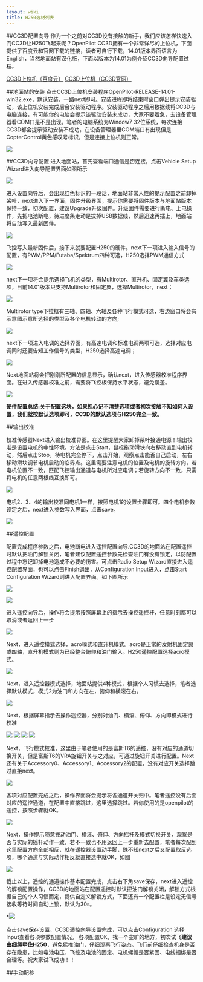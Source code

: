 ```yaml
---
layout: wiki
title: H250选材列表
---
```


##CC3D配置向导
作为一个之前对CC3D没有接触的新手，我们应该怎样快速入门CC3D让H250飞起来呢？OpenPilot CC3D拥有一个非常详尽的上位机，下面提供了百度云和官网下载的链接，读者可自行下载，14.01版本界面语言为English，当然地面站有汉化版，下面以版本为14.01为例介绍CC3D向导配置过程。

<a href="http://pan.baidu.com/s/1o6so6Ki" class="btn btn-lg btn-outline" role="button" target="_blank" >CC3D上位机（百度云）</a>
<a href="https://wiki.openpilot.org/display/WIKI/OpenPilot+Downloads" class="btn btn-lg btn-outline" role="button" target="_blank" >CC3D上位机（CC3D官网）</a>

##地面站的安装
点击CC3D上位机安装程序OpenPilot-RELEASE-14.01-win32.exe，默认安装，一路next即可。安装进程即将结束时窗口弹出提示安装驱动，该上位机安装完成后会安装驱动程序。安装驱动程序之后用数据线将CC3D与电脑连接，有可能你的电脑会提示该驱动安装未成功，大家不要着急，去设备管理器看COM口是不是出现。笔者的电脑系统为Window7 32位系统，每次连接CC3D都会提示驱动安装不成功，在设备管理器里COM端口有出现但是CopterControl黄色感叹号标识，但是连接上位机则正常。

![](/assets/img/h250-config-1.png)

##CC3D向导配置
进入地面站，首先查看端口通信是否连接，点击Vehicle Setup Wizard进入向导配置界面如图所示

![](/assets/img/h250-config-2.png)

进入设置向导后，会出现红色标识的一段话，地面站非常人性的提示配置之前卸掉桨叶，next进入下一界面，固件升级界面，提示你需要将固件版本与地面站版本保持一致，初次配置，建议Upgrade升级固件。升级固件需要进行断电、上电操作，先把电池断电，待进度条走动是拔掉USB数据线，然后迅速再插上，地面站将自动写入最新固件。

![](/assets/img/h250-config-3.png)

飞控写入最新固件后，接下来就要配置H250的硬件。next下一项进入输入信号的配置，有PWM/PPM/Futaba/Spektrum四种可选，H250选择PWM通信方式

![](/assets/img/h250-config-4.png)

next下一项将会提示选择飞机的类型，有Multirotor、直升机、固定翼及车类选项，目前14.01版本只支持Multirotor和固定翼，选择Multirotor，next；

![](/assets/img/h250-config-5.png)

Multirotor type下拉框有三轴、四轴、六轴及各种飞行模式可选，右边窗口将会有示意图示意所选择的类型及各个电机转动的方向;

![](/assets/img/h250-config-6.png)

next下一项进入电调的选择界面，有高速电调和标准电调两项可选，选择对应电调同时还要告知工作信号的类型，H250选择高速电调；

![](/assets/img/h250-config-7.png)

Next地面站将会把刚刚所配置的信息显示，确认next，进入传感器校准程序界面。在进入传感器校准之前，需要将飞控板保持水平状态，避免误差。

![](/assets/img/h250-config-8.png)

**硬件配置总结:关于配置这块，如果担心记不清楚选项或者初次接触不知如何入设置，我们就按默认选项即可，CC3D的默认选项与H250完全一致。**

##输出校准

校准传感器Next进入输出校准界面。在这里提醒大家卸掉桨叶接通电源！输出校准是设置电机的中性环境。方法是点击Start，鼠标拖动滑块向右移动直到电机转动，然后点击Stop，待电机完全停下，点击开始，观察点击能否自己启动，左右移动滑块调节电机启动的临界点。这里需要注意电机的位置及电机的旋转方向，若电机位置不一致，匹配飞控输出通道与电机所对应电调；若旋转方向不一致，只需将电机的任意两根线互换即可。

![](/assets/img/h250-config-9.png)

电机2、3、4的输出校准同电机1一样，按照电机1的设置步骤即可。四个电机参数设定之后，next进入参数写入界面，点击save。

![](/assets/img/h250-config-10.png)

##遥控配置

配置完成程序参数之后，电池断电进入遥控配置向导.CC3D的地面站在配置遥控时默认把油门解锁关闭，笔者建议配置遥控参数先检查油门有没有锁定，以防配置过程中忘记卸掉电池造成不必要的伤害。可点击Radio Setup Wizard直接进入遥控配置界面，也可以点击Finish退出，从Configuration Input进入，点击Start Configuration Wizard则进入配置界面。如下图所示

![](/assets/img/h250-config-11.png)

![](/assets/img/h250-config-12.png)

进入遥控向导后，操作将会提示按照屏幕上的指示去操控遥控杆，任意时刻都可以取消或者返回上一步

![](/assets/img/h250-config-13.png)

Next，进入遥控模式选择，acro模式和直升机模式。acro是正常的发射机固定翼或四轴，直升机模式则为已经整合俯仰和油门输入。H250遥控配置选择acro模式。

![](/assets/img/h250-config-14.png)

Next，进入遥控器模式选择，地面站提供4种模式，根据个人习惯去选择，笔者选择默认模式，模式2为油门和方向在左，俯仰和横滚在右。

![](/assets/img/h250-config-15.png)

Next，根据屏幕指示去操作遥控器，分别对油门、横滚、俯仰、方向即模式进行校准

![](/assets/img/h250-config-16.png)
![](/assets/img/h250-config-17.png)
![](/assets/img/h250-config-18.png)
![](/assets/img/h250-config-19.png)

Next，飞行模式校准，这里由于笔者使用的是富斯T6的遥控，没有对应的通道切换开关，但是富斯T6的VRA旋钮开关与之对应，可通过旋钮开关进行配置。Next还有关于Accessory0、Accessory1、Accessory2的配置，没有对应开关选择跳过直接next。

![](/assets/img/h250-config-20.png)

各项对应配置完成之后，操作界面将会提示将各通道开关归中。笔者遥控没有后面对应的遥控通道，在配置中直接跳过，这里选择跳过。若你使用的是openpilot的遥控，按照步骤就OK。

![](/assets/img/h250-config-21.png)

Next，操作提示随意拨动油门、横滚、俯仰、方向摇杆及模式切换开关，观察是否与实际的摇杆动作一致，若不一致也不用返回上一步重新去配置，笔者每次配到这里配置方向全部相反，就在遥控器设置动手脚，殊不知next之后又配置取反选项，哪个通道与实际动作相反就直接选中就OK，如图

![](/assets/img/h250-config-22.png)

截止以上，遥控的通道操作基本配置完成，点击右下角save保存，next进入遥控的解锁配置操作，CC3D的地面站在配置遥控时默认把油门解锁关闭，解锁方式根据自己的个人习惯而定，提供自定义解锁方式，下面还有一个配置栏是设定无信号接收等待时间自动上锁，默认为30s。

*![](/assets/img/h250-config-23.png)

点击save保存设置，CC3D遥控向导设置完成，可以点击Configuration 选择Input查看各项参数配置情况。
各项配置OK，找一个空旷的地方，初次试飞**建议由细绳牵住H250**，避免猛推油门，仔细观察飞行姿态。飞行前仔细检查机身是否存在隐患，比如电池电压、飞控及电池的固定、电机螺帽是否紧固、电线捆绑是否合理等。祝大家试飞成功！！

##手动配参
